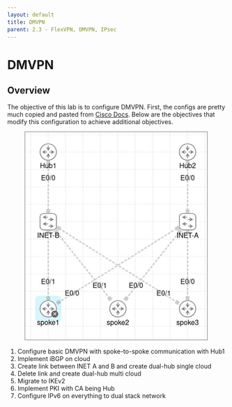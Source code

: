 ```yaml
---
layout: default
title: DMVPN
parent: 2.3 - FlexVPN, DMVPN, IPsec
---
```

# DMVPN
## Overview

The objective of this lab is to configure DMVPN. First, the configs are pretty much copied and pasted from [Cisco Docs](https://www.cisco.com/c/en/us/td/docs/ios-xml/ios/sec_conn_dmvpn/configuration/15-mt/sec-conn-dmvpn-15-mt-book/sec-conn-dmvpn-dmvpn.html). Below are the objectives that modify this configuration to achieve additional objectives. 

<figure class="image"><img style="aspect-ratio:420/479;" src="1_DMVPN_image.png" width="420" height="479"></figure>

1.  Configure basic DMVPN with spoke-to-spoke communication with Hub1
2.  Implement iBGP on cloud
3.  Create link between INET A and B and create dual-hub single cloud
4.  Delete link and create dual-hub multi cloud
5.  Migrate to IKEv2
6.  Implement PKI with CA being Hub
7.  Configure IPv6 on everything to dual stack network